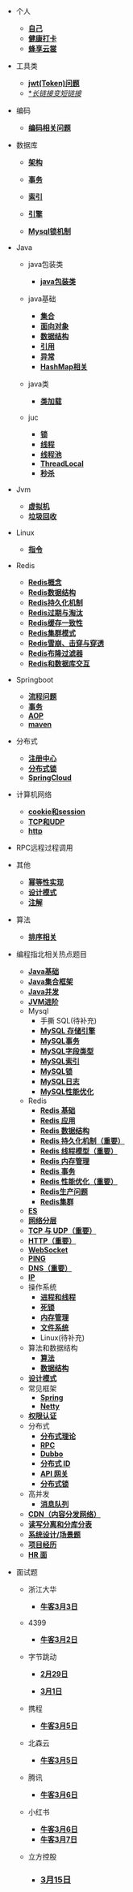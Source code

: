 - 个人

  - [**自己**](个人/自己.md)
  - [**健康打卡**](个人/健康打卡.md)
  - [**蜂享云裳**](个人/蜂享云裳.md)
  
- 工具类

  - [**jwt(Token)问题**](工具类/jwt(Token原理).md)
  - [**长链接变短链接*](工具类/长链接变短链接.md)
  
- 编码
  - [**编码相关问题**](编码/编码相关问题.md)
  
- 数据库

  - [**架构**](数据库/架构.md)

  - [**事务**](数据库/事务.md)
  
  - [**索引**](数据库/索引.md)
  - [**引擎**](数据库/引擎.md)
  - [**Mysql锁机制**](数据库/Mysql锁机制.md)
  
- Java

  - java包装类
    - [**java包装类**](Java/java包装类/java包装类.md)

  - java基础
    - [**集合**](Java/java基础/集合.md)
    - [**面向对象**](Java/java基础/面向对象.md)
    - [**数据结构**](Java/java基础/数据结构.md)
    - [**引用**](Java/java基础/引用.md)
    - [**异常**](Java/java基础/异常.md)
    - [**HashMap相关**](Java/java基础/HashMap相关.md)
  - java类
    - [**类加载**](Java/java类/类加载.md)
  - juc
    - [**锁**](Java/juc/锁.md)
    - [**线程**](Java/juc/线程.md)
    - [**线程池**](Java/juc/线程池.md)
    - [**ThreadLocal**](Java/juc/ThreadLocal.md)
    - [**秒杀**](Java/juc/秒杀.md)
  
- Jvm

  - [**虚拟机**](Jvm/虚拟机.md)
  - [**垃圾回收**](Jvm/垃圾回收.md)
  
- Linux

  - [**指令**](Linux/指令.md)
  
- Redis
  - [**Redis概念**](Redis/Redis概念.md)
  - [**Redis数据结构**](Redis/Redis数据结构.md)
  - [**Redis持久化机制**](Redis/Redis持久化机制.md)
  - [**Redis过期与淘汰**](Redis/Redis过期与淘汰.md)
  - [**Redis缓存一致性**](Redis/Redis缓存一致性.md)
  - [**Redis集群模式**](Redis/Redis集群模式.md)
  - [**Redis雪崩、击穿与穿透**](Redis/Redis雪崩、击穿与穿透.md)
  - [**Redis布隆过滤器**](Redis/Redis布隆过滤器.md)
  - [**Redis和数据库交互**](Redis/Redis和数据库交互.md)
  
- Springboot
  - [**流程问题**](Springboot/流程.md)
  - [**事务**](Springboot/事务.md)
  - [**AOP**](Springboot/AOP.md)
  - [**maven**](Springboot/maven.md)
  
- 分布式
  - [**注册中心**](分布式/注册中心.md)
  - [**分布式锁**](分布式/分布式锁.md)
  - [**SpringCloud**](分布式/springcloud.md)
  
- 计算机网络
  - [**cookie和session**](计算机网络/cookie和session.md)
  - [**TCP和UDP**](计算机网络/TCP和UDP.md)
  - [**http**](计算机网络/http.md)
  
- RPC远程过程调用

- 其他
  - [**幂等性实现**](其他/幂等性实现.md)
  - [**设计模式**](其他/设计模式.md)
  - [**注解**](其他/注解.md)
  
- 算法
  - [**排序相关**](算法/排序相关.md)
  
- 编程指北相关热点题目
  - [**Java基础**](编程指北相关热点题目/Java基础.md)
  - [**Java集合框架**](编程指北相关热点题目/Java集合框架.md)
  - [**Java并发**](编程指北相关热点题目/Java并发.md)
  - [**JVM进阶**](编程指北相关热点题目/JVM.md)
  - Mysql
    - ⼿撕 SQL(待补充)
    - [**MySQL 存储引擎**](编程指北相关热点题目/MySQL存储引擎.md)
    - [**MySQL事务**](编程指北相关热点题目/MySQL事务.md)
    - [**MySQL字段类型**](编程指北相关热点题目/MySQL字段类型.md)
    - [**MySQL索引**](编程指北相关热点题目/MySQL索引.md)
    - [**MySQL锁**](编程指北相关热点题目/MySQL锁.md)
    - [**MySQL⽇志**](编程指北相关热点题目/MySQL⽇志.md)
    - [**MySQL性能优化**](编程指北相关热点题目/MySQL性能优化.md)
  - Redis
    - [**Redis 基础**](编程指北相关热点题目/Redis基础.md)
    - [**Redis 应⽤**](编程指北相关热点题目/Redis应⽤.md)
    - [**Redis 数据结构**](编程指北相关热点题目/Redis数据结构.md)
    - [**Redis 持久化机制（重要）**](编程指北相关热点题目/Redis持久化机制.md)
    - [**Redis 线程模型（重要）**](编程指北相关热点题目/Redis线程模型.md)
    - [**Redis 内存管理**](编程指北相关热点题目/Redis内存管理.md)
    - [**Redis 事务**](编程指北相关热点题目/Redis事务.md)
    - [**Redis 性能优化（重要）**](编程指北相关热点题目/Redis性能优化.md)
    - [**Redis生产问题**](编程指北相关热点题目/Redis生产问题.md)
    - [**Redis集群**](编程指北相关热点题目/Redis集群.md)
  - [**ES**](编程指北相关热点题目/ES.md)
  - [**网络分层**](编程指北相关热点题目/网络分层.md)
  - [**TCP 与 UDP（重要）**](编程指北相关热点题目/TCP与UDP.md)
  - [**HTTP（重要）**](编程指北相关热点题目/HTTP.md)
  - [**WebSocket**](编程指北相关热点题目/WebSocket.md)
  - [**PING**](编程指北相关热点题目/PING.md)
  - [**DNS（重要）**](编程指北相关热点题目/DNS.md)
  - [**IP**](编程指北相关热点题目/IP.md)
  - 操作系统
    - [**进程和线程**](编程指北相关热点题目/进程和线程.md)
    - [**死锁**](编程指北相关热点题目/死锁.md)
    - [**内存管理**](编程指北相关热点题目/内存管理.md)
    - [**⽂件系统**](编程指北相关热点题目/⽂件系统.md)
    - Linux(待补充)
  - 算法和数据结构
    - [**算法**](编程指北相关热点题目/算法.md)
    - [**数据结构**](编程指北相关热点题目/数据结构.md)
  - [**设计模式**](编程指北相关热点题目/设计模式.md)
  - 常⻅框架
    - [**Spring**](编程指北相关热点题目/Spring.md)
    - [**Netty**](编程指北相关热点题目/Netty.md)
  - [**权限认证**](编程指北相关热点题目/权限认证.md)
  - 分布式
    - [**分布式理论**](编程指北相关热点题目/分布式理论.md)
    - [**RPC**](编程指北相关热点题目/RPC.md)
    - [**Dubbo**](编程指北相关热点题目/Dubbo.md)
    - [**分布式 ID**](编程指北相关热点题目/分布式ID.md)
    - [**API ⽹关**](编程指北相关热点题目/API⽹关.md)
    - [**分布式锁**](编程指北相关热点题目/分布式锁.md)
  - ⾼并发
    - [**消息队列**](编程指北相关热点题目/消息队列.md)
  - [**CDN（内容分发⽹络）**](编程指北相关热点题目/CDN.md)
  - [**读写分离和分库分表**](编程指北相关热点题目/读写分离和分库分表.md)
  - [**系统设计/场景题**](编程指北相关热点题目/系统设计场景题.md)
  - [**项⽬经历**](编程指北相关热点题目/项⽬经历.md)
  - [**HR ⾯**](编程指北相关热点题目/HR⾯.md)
  
- 面试题
  
  - 浙江大华
  
    - [**牛客3月3日**](编程指北相关热点题目/浙江大华牛客3月3日.md)
  
  - 4399
    - [**牛客3月2日**](编程指北相关热点题目/4399牛客3月2日.md)
    
  - 字节跳动
    - [**2月29日**](编程指北相关热点题目/字节跳动2月29日.md)
  
    - [**3月1日**](编程指北相关热点题目/字节跳动3月1日.md)
    
  - 携程
    - [**牛客3月5日**](编程指北相关热点题目/携程牛客3月5日.md)
    
  - 北森云
    - [**牛客3月5日**](编程指北相关热点题目/北森云牛客3月5日.md)
    
  - 腾讯
    - [**牛客3月6日**](编程指北相关热点题目/腾讯牛客3月6日.md)
    
  - 小红书
    - [**牛客3月6日**](编程指北相关热点题目/小红书牛客3月6日.md)
    - [**牛客3月7日**](编程指北相关热点题目/小红书牛客3月7日.md)
    
  - 立方控股
    - ### [**3月15日**](编程指北相关热点题目/立方控股3月15日.md)
